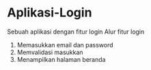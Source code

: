 # Aplikasi-Login
Sebuah aplikasi dengan fitur login
Alur fitur login
1. Memasukkan email dan password
2. Memvalidasi masukkan
3. Menampilkan halaman beranda

